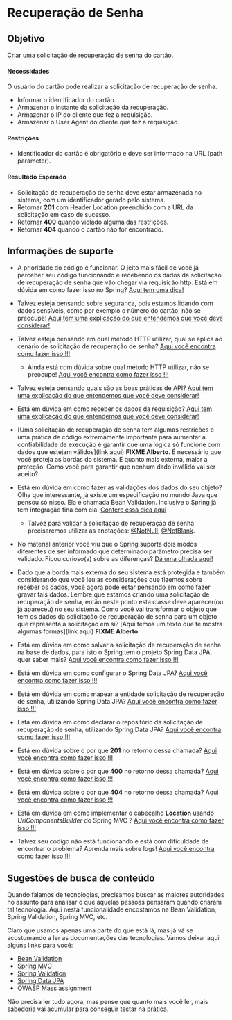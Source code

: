 # Recuperação de Senha

## Objetivo

Criar uma solicitação de recuperação de senha do cartão.

#### Necessidades

O usuário do cartão pode realizar a solicitação de recuperação de senha.

- Informar o identificador do cartão.
- Armazenar o instante da solicitação da recuperação.
- Armazenar o IP do cliente que fez a requisição.
- Armazenar o User Agent do cliente que fez a requisição.

#### Restrições

* Identificador do cartão é obrigatório e deve ser informado na URL (path parameter).

#### Resultado Esperado

- Solicitação de recuperação de senha deve estar armazenada no sistema, com um identificador gerado pelo sistema.
- Retornar **201** com Header Location preenchido com a URL da solicitação em caso de sucesso.
- Retornar **400** quando violado alguma das restrições.
- Retornar **404** quando o cartão não for encontrado.

## Informações de suporte

* A prioridade do código é funcionar. O jeito mais fácil de você já perceber seu código funcionando e recebendo os dados da solicitação de recuperação de senha que vão chegar via requisição http. Está em dúvida em como fazer isso no Spring? [Aqui tem uma dica!](https://spring.io/guides/gs/rest-service/)

* Talvez esteja pensando sobre segurança, pois estamos lidando com dados sensíveis, como por exemplo o número do cartão, não se preocupe! [Aqui tem uma explicação do que entendemos que você deve considerar!](../informacao_procedural/seguranca_cloud_native.md)

* Talvez esteja pensando em qual método HTTP utilizar, qual se aplica ao cenário de solicitação de recuperação de senha? [Aqui você encontra como fazer isso !!!](../informacao_suporte/rest-methods.md)

  * Ainda está com dúvida sobre qual método HTTP utilizar, não se preocupe! [Aqui você encontra como fazer isso !!!](../informacao_suporte/rest-post.md)

* Talvez esteja pensando quais são as boas práticas de API? [Aqui tem uma explicação do que entendemos que você deve considerar!](../informacao_procedural/modelando_um_recurso_rest.md)

* Está em dúvida em como receber os dados da requisição? [Aqui tem uma explicação do que entendemos que você deve considerar!](../informacao_suporte/recebe-dados-requisicao.md)

* [Uma solicitação de recuperação de senha tem algumas restrições e uma prática de código extremamente importante para aumentar a confiabilidade de execução é garantir que uma lógica só funcione com dados que estejam válidos](link aqui) **FIXME Alberto**. É necessário que você proteja as bordas do sistema. E quanto mais externa, maior a proteção. Como você para garantir que nenhum dado inválido vai ser aceito?

* Está em dúvida em como fazer as validações dos dados do seu objeto? Olha que interessante, já existe um especificação no mundo Java que pensou só nisso. Ela é chamada Bean Validation. Inclusive o Spring já tem integração fina com ela. [Confere essa dica aqui](../informacao_suporte/bean-validation.md)

	* Talvez para validar a solicitação de recuperação de senha precisaremos utilizar as anotações: [@NotNull](https://javaee.github.io/javaee-spec/javadocs/javax/validation/constraints/NotNull.html), [@NotBlank](https://javaee.github.io/javaee-spec/javadocs/javax/validation/constraints/NotBlank.html). 

* No material anterior você viu que o Spring suporta dois modos diferentes de ser informado que determinado parâmetro precisa ser validado. Ficou curioso(a) sobre as diferenças? [Dá uma olhada aqui!](../informacao_suporte/bean-validation-valid-vs-validated.md)

* Dado que a borda mais externa do seu sistema está protegida e também considerando que você leu as considerações que fizemos sobre receber os dados, você agora pode estar pensando em como fazer gravar tais dados. Lembre que estamos criando uma solicitação de recuperação de senha, então neste ponto esta classe deve aparecer(ou já apareceu) no seu sistema. Como você vai transformar o objeto que tem os dados da solicitação de recuperação de senha para um objeto que representa a solicitação em si? [Aqui temos um texto que te mostra algumas formas](link aqui) **FIXME Alberto**

* Está em dúvida em como salvar a solicitação de recuperação de senha na base de dados, para isto o Spring tem o projeto Spring Data JPA, quer saber mais? [Aqui você encontra como fazer isso !!!](../informacao_suporte/spring-data.md)

* Está em dúvida em como configurar o Spring Data JPA? [Aqui você encontra como fazer isso !!!](../informacao_suporte/spring-data-configuration.md)

* Está em dúvida em como mapear a entidade solicitação de recuperação de senha, utilizando Spring Data JPA? [Aqui você encontra como fazer isso !!!](../informacao_suporte/spring-data-entity.md)

* Está em dúvida em como declarar o repositório da solicitação de recuperação de senha, utilizando Spring Data JPA? [Aqui você encontra como fazer isso !!!](../informacao_suporte/spring-data-repository.md)

* Está em dúvida sobre o por que **201** no retorno dessa chamada? [Aqui você encontra como fazer isso !!!](../informacao_suporte/rest-201.md)

* Está em dúvida sobre o por que **400** no retorno dessa chamada? [Aqui você encontra como fazer isso !!!](../informacao_suporte/rest-400.md)

* Está em dúvida sobre o por que **404** no retorno dessa chamada? [Aqui você encontra como fazer isso !!!](../informacao_suporte/rest-404.md)

* Está em dúvida em como implementar o cabeçalho **Location** usando _UriComponentsBuilder_ do Spring MVC ? [Aqui você encontra como fazer isso !!!](../informacao_suporte/uri-components-builder.md)

* Talvez seu código não está funcionando e está com dificuldade de encontrar o problema? Aprenda mais sobre logs! [Aqui você encontra como fazer isso !!!](../informacao_suporte/spring-logging.md)

## Sugestões de busca de conteúdo

Quando falamos de tecnologias, precisamos buscar as maiores autoridades no assunto para analisar o que aquelas pessoas 
pensaram quando criaram tal tecnologia. Aqui nesta funcionalidade encostamos na Bean Validation, Spring Validation, Spring MVC, etc. 

Claro que usamos apenas uma parte do que está lá, mas já vá se acostumando a ler as documentações das tecnologias. 
Vamos deixar aqui alguns links para você:

* [Bean Validation](https://beanvalidation.org/)
* [Spring MVC](https://docs.spring.io/spring/docs/current/spring-framework-reference/web.html)
* [Spring Validation](https://docs.spring.io/spring/docs/current/spring-framework-reference/core.html#validation)
* [Spring Data JPA](https://spring.io/projects/spring-data-jpa)
* [OWASP Mass assignment](https://en.wikipedia.org/wiki/Mass_assignment_vulnerability)

Não precisa ler tudo agora, mas pense que quanto mais você ler, mais sabedoria vai acumular para conseguir testar na prática.